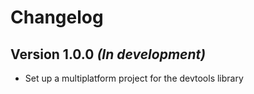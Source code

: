 Changelog
=========

## Version 1.0.0 *(In development)*

- Set up a multiplatform project for the devtools library 
